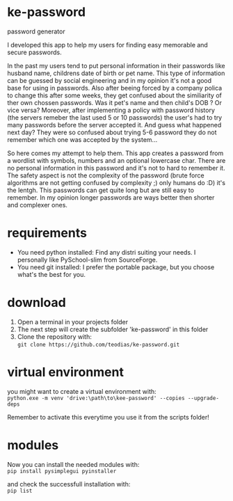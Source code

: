 # ke-password
password generator

I developed this app to help my users for finding easy memorable and secure passwords.

In the past my users tend to put personal information in their passwords like husband name, childrens date of birth or pet name.
This type of information can be guessed by social engineering and in my opinion it's not a good base for using in passwords.
Also after beeing forced by a company polica to change this after some weeks, they get confused about the similiarity of ther own chossen passwords.
Was it pet's name and then child's DOB ? Or vice versa?
Moreover, after implementing a policy with password history (the servers remeber the last used 5 or 10 passwords) the user's had to try many passwords before the server accepted it.
And guess what happened next day? They were so confused about trying 5-6 password they do not remember which one was accepted by the system...

So here comes my attempt to help them.
This app creates a password from a wordlist with symbols, numbers and an optional lowercase char.
There are no personal information in this password and it's not to hard to remember it.
The safety aspect is not the complexity of the password (brute force algorithms are not getting confused by complexity ;) only humans do :D) it's the lentgh.
This passwords can get quite long but are still easy to remember.
In my opinion longer passwords are ways better then shorter and complexer ones.

# requirements
- You need python installed: Find any distri suiting your needs. I personally like PySchool-slim from SourceForge.
- You need git installed: I prefer the portable package, but you choose what's the best for you.

# download

1. Open a terminal in your projects folder
2. The next step will create the subfolder 'ke-password' in this folder
3. Clone the repository with:  
```git clone https://github.com/teodias/ke-password.git```

# virtual environment
you might want to create a virtual environment with:  
```python.exe -m venv 'drive:\path\to\kee-password' --copies --upgrade-deps```

Remember to activate this everytime you use it from the scripts folder!

# modules
Now you can install the needed modules with:  
```pip install pysimplegui pyinstaller```

and check the successfull installation with:  
```pip list```
